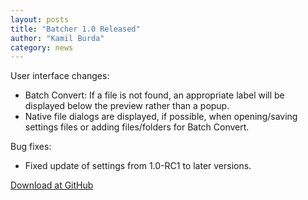 ```yaml
---
layout: posts
title: "Batcher 1.0 Released"
author: "Kamil Burda"
category: news
---
```


<!-- end of summary -->

User interface changes:
* Batch Convert: If a file is not found, an appropriate label will be displayed below the preview rather than a popup.
* Native file dialogs are displayed, if possible, when opening/saving settings files or adding files/folders for Batch Convert.

Bug fixes:
* Fixed update of settings from 1.0-RC1 to later versions.

[Download at GitHub](https://github.com/kamilburda/batcher/releases/tag/1.0)

